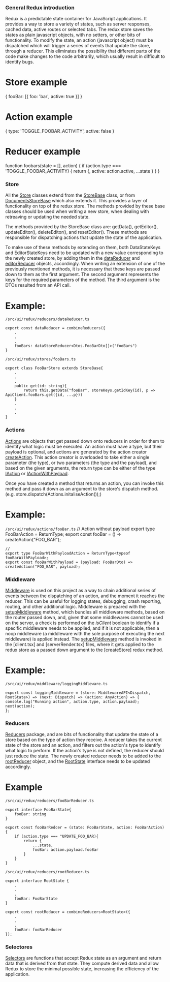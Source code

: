 ### General Redux introduction

Redux is a predictable state container for JavaScript applications. It provides a way to store a variety of states, such as server responses, cached data, active routes or selected tabs. The redux store saves the states as plain javascript objects, with no setters, or other bits of functionality. To modify the state, an action (javascript object) must be dispatched which will trigger a series of events that update the store, through a reducer. This eliminates the possibility that different parts of the code make changes to the code arbitrarily, which usually result in difficult to identify bugs. 

# Store example

{
    fooBar: [{
        foo: 'bar',
        active: true
    }]
}

# Action example

{
    type: 'TOGGLE_FOOBAR_ACTIVITY',
    active: false
}

# Reducer example

function foobars(state = [], action) {
    if (action.type === 'TOGGLE_FOOBAR_ACTIVITY) {
        return {,
            active: action.active,
            ...state
        }
    }
}

### Store

All the [Store](/app/src/ui/redux/stores/) classes extend from the [StoreBase](/app/src/ui/redux/stores/storeBase.ts) class, or from [DocumentsStoreBase](/app/src/ui/redux/stores/documentsStoreBase.ts) which also extends it. This provides a layer of functionality on top of the redux store. The methods provided by these base classes should be used when writing a new store, when dealing with retreaving or updating the needed state. 

The methods provided by the StoreBase class are: getData(), getEditor(), updateEditor(), deleteEditor(), and resetEditor(). These methods are responsible for dispatching actions that update the state of the application.

To make use of these methods by extending on them, both DataStateKeys and EditorStateKeys need to be updated with a new value corresponding to the newly created store, by adding them in the [dataReducer](/app/src/ui/redux/reducers/dataReducer.ts) and [editorReducer](/app/src/ui/redux/reducers/editorsReducer.ts) objects, accordingly. When writing an extension of one of the previously mentioned methods, it is necessary that these keys are passed down to them as the first argument. The second argument represents the keys for the required parameters of the method. The third argument is the DTOs resulted from an API call.



# Example: 

`/src/ui/redux/reducers/dataReducer.ts`

    export const dataReducer = combineReducers({
        .
        .
        .
        fooBars: dataStoreReducer<Dtos.FooBarDto[]>("fooBars")
    }

`/src/ui/redux/stores/fooBars.ts`

    export class FooBarStore extends StoreBase{
        .
        .
        .
        public get(id: string){
            return this.getData("fooBar", storeKeys.getIdKey(id), p => ApiClient.fooBars.get({id, ...p}))
        }
        .
        .
        .
    }

### Actions

[Actions](/app/src/ui/redux/actions/) are objects that get passed down onto reducers in order for them to identify what logic must be executed. An action must have a type, but their payload is optional, and actions are generated by the action creator [createAction](/app/src/ui/redux/actions/common/createAction.ts). This action creator is overloaded to take either a single parameter (the type), or two parameters (the type and the payload), and based on the given arguments, the return type can be either of the type [IAction](/app/src/ui/redux/actions/common/createAction.ts) or [IActionWithPayload](/app/src/ui/redux/actions/common/createAction.ts). 

Once you have created a method that returns an action, you can invoke this method and pass it down as an argument to the store's dispatch method. (e.g. store.dispatch(Actions.initaliseAction());)

# Example: 

`/src/ui/redux/actions/fooBar.ts`
    // Action without payload
    export type FooBarAction = ReturnType<typeof fooBar>;
    export const fooBar = () => createAction("FOO_BAR");

    //
    export type FooBarWithPayloadAction = ReturnType<typeof fooBarWithPayload>;
    export const fooBarWithPayload = (payload: FooBarDto) => createAction("FOO_BAR", payload);

### Middleware

[Middleware](/app/src/ui/redux/middleware/) is used on this project as a way to chain additional series of events between the dispatching of an action, and the moment it reaches the reducer. This can be useful for logging states, debugging, crash reporting, routing, and other additional logic. 
Middleware is prepared with the [setupMiddleware](/app/src/ui/redux/middleware.ts)  method, which bundles all middleware methods, based on the router passed down, and, given that some middlewares cannot be used on the server, a check is performed on the *isClient* boolean to identify if a specific middleware needs to be applied, and if it is not applicable, then a noop middleware (a middleware with the sole purpose of executing the next middleware) is applied instead.
The [setupMiddleware](/app/src/ui/redux/middleware.ts) method is invoked in the [client.tsx] and [serverRender.tsx] files, where it gets applied to the redux store as a passed down argument to the [createStore] redux method. 

# Example:

`/src/ui/redux/middleware/loggingMiddleware.ts`

    export const loggingMiddleware = (store: MiddlewareAPI<Dispatch, RootState>) => (next: Dispatch) => (action: AnyAction) => {
    console.log("Running action", action.type, action.payload);
    next(action);
    };


### Reducers

[Reducers](/app/src/ui/redux/reducers) package, and are bits of functionality that update the state of a store based on the type of action they receive. A reducer takes the current state of the store and an action, and filters out the action's type to identify what logic to perform. If the action's type is not defined, the reducer should just reduce the state. The newly created reducer needs to be added to the [rootReducer](/app/src/ui/redux/reducers/rootReducer.ts) object, and the [RootState](/app/src/ui/redux/reducers/rootReducer.ts) interface needs to be updated accordingly.

# Example

`/src/ui/redux/reducers/fooBarReducer.ts`

    export interface FooBarState{
        fooBar: string
    }

    export const fooBarRedcer = (state: FooBarState, action: FooBarAction) {
        if (action.type === "UPDATE_FOO_BAR){
            return {
                ...state,
                fooBar: action.payload.fooBar
            }
        }
    }

`/src/ui/redux/reducers/rootReducer.ts`

    export interface RootState {
        .
        .
        .
        fooBar: FooBarState
    }

    export const rootReducer = combineReducers<RootState>({
        .
        .
        .
        fooBar: fooBarReducer
    });


### Selectores

[Selectors](/app/src/ui/redux/selectors/) are functions that accept Redux state as an argument and return data that is derived from that state. They compute derived data and allow Redux to store the minimal possible state, increasing the efficiency of the application.